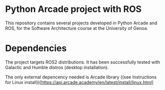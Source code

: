 # Python Arcade project with ROS
This repository contains several projects developed in Python Arcade and ROS, for the Software Architecture course at the University of Genoa.

# Dependencies
The project targets ROS2 distributions. It has been successfully tested with Galactic and Humble distros (desktop installation).

The only external depencency needed is Arcade library ((see Instructions for Linux install))[https://api.arcade.academy/en/latest/install/linux.html]
